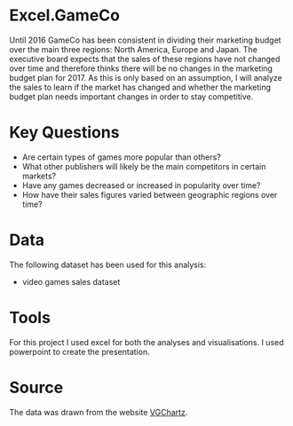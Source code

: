 # Excel.GameCo
Until 2016 GameCo has been consistent in dividing their marketing budget over the main three regions: North America, Europe and Japan. The executive board expects that the sales of these regions have not changed over time and therefore thinks there will be no changes in the marketing budget plan for 2017.
As this is only based on an assumption, I will analyze the sales to learn if the market has changed and whether the marketing budget plan needs important changes in order to stay competitive.
# Key Questions
- Are certain types of games more popular than others?
- What other publishers will likely be the main competitors in certain markets?
- Have any games decreased or increased in popularity over time?
- How have their sales figures varied between geographic regions over time?
# Data
The following dataset has been used for this analysis:
- video games sales dataset
# Tools
For this project I used excel for both the analyses and visualisations. I used powerpoint to create the presentation.
# Source
The data was drawn from the website [VGChartz](https://www.vgchartz.com). 
